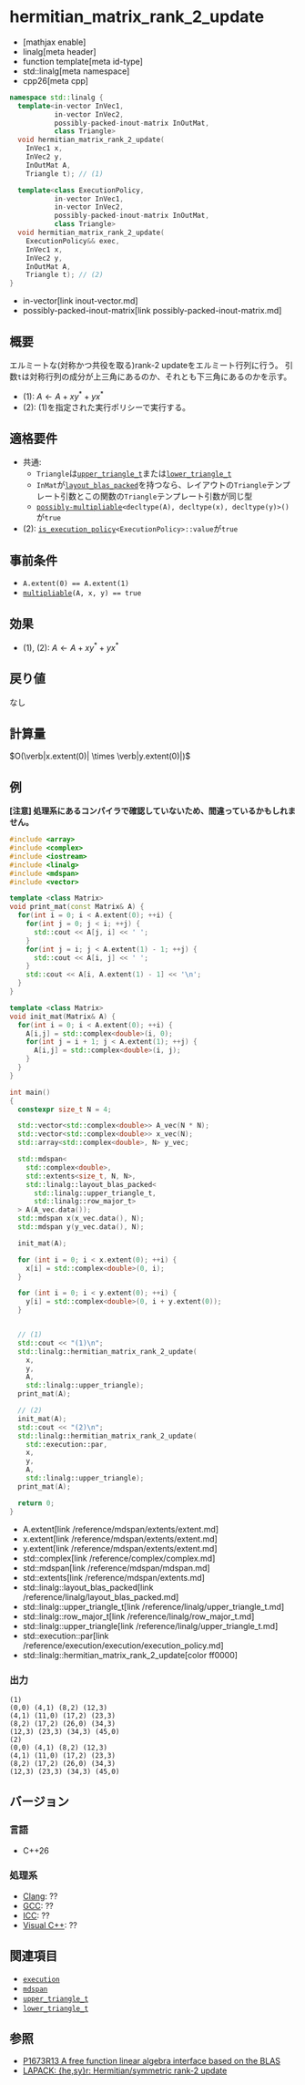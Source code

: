 # hermitian_matrix_rank_2_update
* [mathjax enable]
* linalg[meta header]
* function template[meta id-type]
* std::linalg[meta namespace]
* cpp26[meta cpp]

```cpp
namespace std::linalg {
  template<in-vector InVec1,
           in-vector InVec2,
           possibly-packed-inout-matrix InOutMat,
           class Triangle>
  void hermitian_matrix_rank_2_update(
    InVec1 x,
    InVec2 y,
    InOutMat A,
    Triangle t); // (1)

  template<class ExecutionPolicy,
           in-vector InVec1,
           in-vector InVec2,
           possibly-packed-inout-matrix InOutMat,
           class Triangle>
  void hermitian_matrix_rank_2_update(
    ExecutionPolicy&& exec,
    InVec1 x,
    InVec2 y,
    InOutMat A,
    Triangle t); // (2)
}
```
* in-vector[link inout-vector.md]
* possibly-packed-inout-matrix[link possibly-packed-inout-matrix.md]

## 概要
エルミートな(対称かつ共役を取る)rank-2 updateをエルミート行列に行う。
引数`t`は対称行列の成分が上三角にあるのか、それとも下三角にあるのかを示す。

- (1): $A \leftarrow A + xy^* + yx^*$
- (2): (1)を指定された実行ポリシーで実行する。


## 適格要件
- 共通:
  + `Triangle`は[`upper_triangle_t`](upper_triangle_t.md)または[`lower_triangle_t`](lower_triangle_t.md)
  + `InMat`が[`layout_blas_packed`](layout_blas_packed.md)を持つなら、レイアウトの`Triangle`テンプレート引数とこの関数の`Triangle`テンプレート引数が同じ型
  + [`possibly-multipliable`](possibly-multipliable.md)`<decltype(A), decltype(x), decltype(y)>()`が`true`
- (2): [`is_execution_policy`](/reference/execution/is_execution_policy.md)`<ExecutionPolicy>::value`が`true`


## 事前条件
- `A.extent(0) == A.extent(1)`
- [`multipliable`](multipliable.md)`(A, x, y) == true`


## 効果
- (1), (2): $A \leftarrow A + xy^* + yx^*$


## 戻り値
なし


## 計算量
$O(\verb|x.extent(0)| \times \verb|y.extent(0)|)$


## 例
**[注意] 処理系にあるコンパイラで確認していないため、間違っているかもしれません。**

```cpp example
#include <array>
#include <complex>
#include <iostream>
#include <linalg>
#include <mdspan>
#include <vector>

template <class Matrix>
void print_mat(const Matrix& A) {
  for(int i = 0; i < A.extent(0); ++i) {
    for(int j = 0; j < i; ++j) {
      std::cout << A[j, i] << ' ';
    }
    for(int j = i; j < A.extent(1) - 1; ++j) {
      std::cout << A[i, j] << ' ';
    }
    std::cout << A[i, A.extent(1) - 1] << '\n';
  }
}

template <class Matrix>
void init_mat(Matrix& A) {
  for(int i = 0; i < A.extent(0); ++i) {
    A[i,j] = std::complex<double>(i, 0);
    for(int j = i + 1; j < A.extent(1); ++j) {
      A[i,j] = std::complex<double>(i, j);
    }
  }
}

int main()
{
  constexpr size_t N = 4;

  std::vector<std::complex<double>> A_vec(N * N);
  std::vector<std::complex<double>> x_vec(N);
  std::array<std::complex<double>, N> y_vec;

  std::mdspan<
    std::complex<double>,
    std::extents<size_t, N, N>,
    std::linalg::layout_blas_packed<
      std::linalg::upper_triangle_t,
      std::linalg::row_major_t>
  > A(A_vec.data());
  std::mdspan x(x_vec.data(), N);
  std::mdspan y(y_vec.data(), N);

  init_mat(A);

  for (int i = 0; i < x.extent(0); ++i) {
    x[i] = std::complex<double>(0, i);
  }

  for (int i = 0; i < y.extent(0); ++i) {
    y[i] = std::complex<double>(0, i + y.extent(0));
  }


  // (1)
  std::cout << "(1)\n";
  std::linalg::hermitian_matrix_rank_2_update(
    x,
    y,
    A,
    std::linalg::upper_triangle);
  print_mat(A);

  // (2)
  init_mat(A);
  std::cout << "(2)\n";
  std::linalg::hermitian_matrix_rank_2_update(
    std::execution::par,
    x,
    y,
    A,
    std::linalg::upper_triangle);
  print_mat(A);

  return 0;
}
```
* A.extent[link /reference/mdspan/extents/extent.md]
* x.extent[link /reference/mdspan/extents/extent.md]
* y.extent[link /reference/mdspan/extents/extent.md]
* std::complex[link /reference/complex/complex.md]
* std::mdspan[link /reference/mdspan/mdspan.md]
* std::extents[link /reference/mdspan/extents.md]
* std::linalg::layout_blas_packed[link /reference/linalg/layout_blas_packed.md]
* std::linalg::upper_triangle_t[link /reference/linalg/upper_triangle_t.md]
* std::linalg::row_major_t[link /reference/linalg/row_major_t.md]
* std::linalg::upper_triangle[link /reference/linalg/upper_triangle_t.md]
* std::execution::par[link /reference/execution/execution/execution_policy.md]
* std::linalg::hermitian_matrix_rank_2_update[color ff0000]


### 出力
```
(1)
(0,0) (4,1) (8,2) (12,3)
(4,1) (11,0) (17,2) (23,3)
(8,2) (17,2) (26,0) (34,3)
(12,3) (23,3) (34,3) (45,0)
(2)
(0,0) (4,1) (8,2) (12,3)
(4,1) (11,0) (17,2) (23,3)
(8,2) (17,2) (26,0) (34,3)
(12,3) (23,3) (34,3) (45,0)
```


## バージョン
### 言語
- C++26

### 処理系
- [Clang](/implementation.md#clang): ??
- [GCC](/implementation.md#gcc): ??
- [ICC](/implementation.md#icc): ??
- [Visual C++](/implementation.md#visual_cpp): ??


## 関連項目
- [`execution`](/reference/execution.md)
- [`mdspan`](/reference/mdspan.md)
- [`upper_triangle_t`](upper_triangle_t.md)
- [`lower_triangle_t`](lower_triangle_t.md)


## 参照
- [P1673R13 A free function linear algebra interface based on the BLAS](https://www.open-std.org/jtc1/sc22/wg21/docs/papers/2023/p1673r13.html)
- [LAPACK: {he,sy}r: Hermitian/symmetric rank-2 update](https://netlib.org/lapack/explore-html/dd/de5/group__her2.html)
